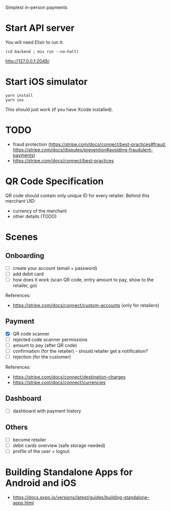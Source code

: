 Simplest in-person payments

# Start API server

You will need Elixir to run it:

```
(cd backend ; mix run --no-halt)
```

http://127.0.0.1:2048/

# Start iOS simulator

```
yarn install
yarn ios
```

This should just work (if you have Xcode installed).

# TODO

- fraud protection (https://stripe.com/docs/connect/best-practices#fraud, https://stripe.com/docs/disputes/prevention#avoiding-fraudulent-payments)
- https://stripe.com/docs/connect/best-practices

# QR Code Specification

QR code should contain only unique ID for every retailer. Behind this merchant UID:

- currency of the merchant
- other details (TODO)

# Scenes

## Onboarding

- [ ] create your account (email + password)
- [ ] add debit card
- [ ] how does it work (scan QR code, entry amount to pay, show to the retailer, go)

References:

- https://stripe.com/docs/connect/custom-accounts (only for retailers)

## Payment

- [x] QR code scanner
- [ ] rejected code scanner permissions
- [ ] amount to pay (after QR code)
- [ ] confirmation (for the retailer) - should retailer get a notification?
- [ ] rejection (for the customer)

References:

- https://stripe.com/docs/connect/destination-charges
- https://stripe.com/docs/connect/currencies

## Dashboard

- [ ] dashboard with payment history

## Others

- [ ] become retailer
- [ ] debit cards overview (safe storage needed)
- [ ] profile of the user + logout

# Building Standalone Apps for Android and iOS

- https://docs.expo.io/versions/latest/guides/building-standalone-apps.html
